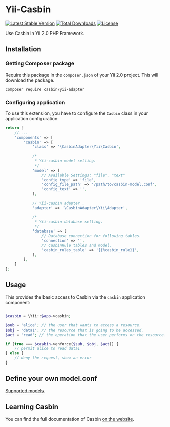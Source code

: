 # Yii-Casbin

[![Latest Stable Version](https://poser.pugx.org/casbin/yii-adapter/v/stable)](https://packagist.org/packages/casbin/yii-adapter)
[![Total Downloads](https://poser.pugx.org/casbin/yii-adapter/downloads)](https://packagist.org/packages/casbin/yii-adapter)
[![License](https://poser.pugx.org/casbin/yii-adapter/license)](https://packagist.org/packages/casbin/yii-adapter)

Use Casbin in Yii 2.0 PHP Framework.

## Installation

### Getting Composer package

Require this package in the `composer.json` of your Yii 2.0 project. This will download the package.

```
composer require casbin/yii-adapter
```

### Configuring application

To use this extension, you have to configure the `Casbin` class in your application configuration:

```php
return [
    //....
    'components' => [
        'casbin' => [
            'class' => '\CasbinAdapter\Yii\Casbin',
            
            /*
             * Yii-casbin model setting.
             */
            'model' => [
                // Available Settings: "file", "text"
                'config_type' => 'file',
                'config_file_path' => '/path/to/casbin-model.conf',
                'config_text' => '',
            ],

            // Yii-casbin adapter .
            'adapter' => '\CasbinAdapter\Yii\Adapter',

            /*
             * Yii-casbin database setting.
             */
            'database' => [
                // Database connection for following tables.
                'connection' => '',
                // CasbinRule tables and model.
                'casbin_rules_table' => '{{%casbin_rule}}',
            ],
        ],
    ]
];
```


## Usage

This provides the basic access to Casbin via the `casbin` application component:

```php

$casbin = \Yii::$app->casbin;

$sub = 'alice'; // the user that wants to access a resource.
$obj = 'data1'; // the resource that is going to be accessed.
$act = 'read'; // the operation that the user performs on the resource.

if (true === $casbin->enforce($sub, $obj, $act)) {
    // permit alice to read data1
} else {
    // deny the request, show an error
}

```

## Define your own model.conf

[Supported models](https://github.com/php-casbin/php-casbin#supported-models).

## Learning Casbin

You can find the full documentation of Casbin [on the website](https://casbin.org/).
